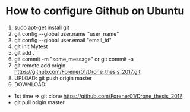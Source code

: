 # How to configure Github on Ubuntu
1. sudo apt-get install git
2. git config --global user.name "user_name"
3. git config --global user.email "email_id"
4. git init Mytest
5. git add .
6. git commit -m "some_message" or git commit -a
7. git remote add origin https://github.com/Forener01/Drone_thesis_2017.git
8. UPLOAD: git push origin master
9. DOWNLOAD:
 - 1st time => git clone https://github.com/Forener01/Drone_thesis_2017
 - git pull origin master

